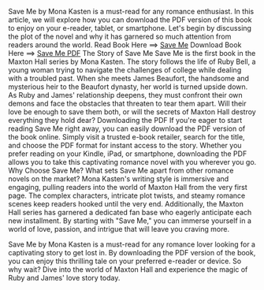 Save Me by Mona Kasten is a must-read for any romance enthusiast. In this article, we will explore how you can download the PDF version of this book to enjoy on your e-reader, tablet, or smartphone. Let's begin by discussing the plot of the novel and why it has garnered so much attention from readers around the world.
Read Book Here ==> [Save Me](https://appswarda.com/czwhn)
Download Book Here ==> [Save Me PDF](https://appswarda.com/czwhn)
The Story of Save Me
Save Me is the first book in the Maxton Hall series by Mona Kasten. The story follows the life of Ruby Bell, a young woman trying to navigate the challenges of college while dealing with a troubled past. When she meets James Beaufort, the handsome and mysterious heir to the Beaufort dynasty, her world is turned upside down.
As Ruby and James' relationship deepens, they must confront their own demons and face the obstacles that threaten to tear them apart. Will their love be enough to save them both, or will the secrets of Maxton Hall destroy everything they hold dear?
Downloading the PDF
If you're eager to start reading Save Me right away, you can easily download the PDF version of the book online. Simply visit a trusted e-book retailer, search for the title, and choose the PDF format for instant access to the story. Whether you prefer reading on your Kindle, iPad, or smartphone, downloading the PDF allows you to take this captivating romance novel with you wherever you go.
Why Choose Save Me?
What sets Save Me apart from other romance novels on the market? Mona Kasten's writing style is immersive and engaging, pulling readers into the world of Maxton Hall from the very first page. The complex characters, intricate plot twists, and steamy romance scenes keep readers hooked until the very end.
Additionally, the Maxton Hall series has garnered a dedicated fan base who eagerly anticipate each new installment. By starting with "Save Me," you can immerse yourself in a world of love, passion, and intrigue that will leave you craving more.

Save Me by Mona Kasten is a must-read for any romance lover looking for a captivating story to get lost in. By downloading the PDF version of the book, you can enjoy this thrilling tale on your preferred e-reader or device. So why wait? Dive into the world of Maxton Hall and experience the magic of Ruby and James' love story today.
